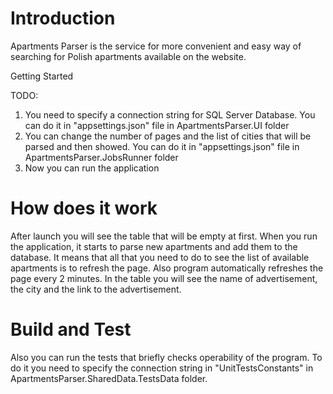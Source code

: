 # Introduction 
Apartments Parser is the service for more convenient and easy way of searching for Polish apartments available on the website. 

Getting Started

TODO:
1.  You need to specify a connection string for SQL Server Database. You can do it in "appsettings.json" file in ApartmentsParser.UI folder
2.  You can change the number of pages and the list of cities that will be parsed and then showed. You can do it in "appsettings.json" file in
ApartmentsParser.JobsRunner folder
3.	Now you can run the application

# How does it work
After launch you will see the table that will be empty at first. When you run the application, it starts to parse new apartments and add them to 
the database. It means that all that you need to do to see the list of available apartments is to refresh the page. Also program automatically 
refreshes the page every 2 minutes. In the table you will see the name of advertisement, the city and the link to the advertisement.


# Build and Test
Also you can run the tests that briefly checks operability of the program. To do it you need to specify the connection string in 
"UnitTestsConstants" in ApartmentsParser.SharedData.TestsData folder.

